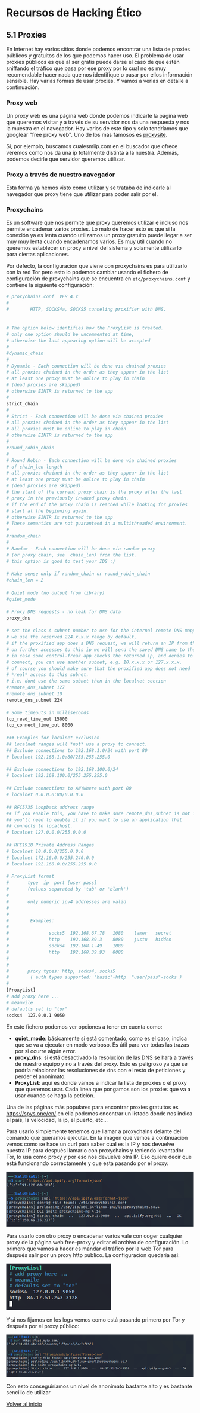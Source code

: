 # Recursos de Hacking Ético

## 5.1 Proxies

En Internet hay varios sitios donde podemos encontrar una lista de proxies públicos y gratuitos de los que podemos hacer uso. El problema de usar proxies públicos es que al ser gratis puede darse el caso de que estén sniffando el tráfico que pasa por ese proxy por lo cual no es muy recomendable hacer nada que nos identifique o pasar por ellos información sensible.
Hay varias formas de usar proxies. Y vamos a verlas en detalle a continuación.

### Proxy web

Un proxy web es una página web donde podemos indicarle la página web que queremos visitar y a través de su servidor nos da una respuesta y nos la muestra en el navegador. Hay varios de este tipo y solo tendríamos que googlear "free proxy web". Uno de los más famosos es [proxysite](https://www.proxysite.com/).

Si, por ejemplo, buscamos cualesmiip.com en el buscador que ofrece veremos como nos da una ip totalmente distinta a la nuestra. Además, podemos decirle que servidor queremos utilizar.

### Proxy a través de nuestro navegador

Esta forma ya hemos visto como utilizar y se trataba de indicarle al navegador que proxy tiene que utilizar para poder salir por el.

### Proxychains

Es un software que nos permite que proxy queremos utilizar e incluso nos permite encadenar varios proxies. Lo malo de hacer esto es que si la conexión ya es lenta cuando utilizamos un proxy gratuito puede llegar a ser muy muy lenta cuando encadenamos varios. Es muy útil cuando no queremos establecer un proxy a nivel del sistema y solamente utilizarlo para ciertas aplicaciones.

Por defecto, la configuración que viene con proxychains es para utilizarlo con la red Tor pero esto lo podemos cambiar usando el fichero de configuración de proxychains que se encuentra en `etc/proxychains.conf` y contiene la siguiente configuración:

```sh
# proxychains.conf  VER 4.x
#
#        HTTP, SOCKS4a, SOCKS5 tunneling proxifier with DNS.


# The option below identifies how the ProxyList is treated.
# only one option should be uncommented at time,
# otherwise the last appearing option will be accepted
#
#dynamic_chain
#
# Dynamic - Each connection will be done via chained proxies
# all proxies chained in the order as they appear in the list
# at least one proxy must be online to play in chain
# (dead proxies are skipped)
# otherwise EINTR is returned to the app
#
strict_chain
#
# Strict - Each connection will be done via chained proxies
# all proxies chained in the order as they appear in the list
# all proxies must be online to play in chain
# otherwise EINTR is returned to the app
#
#round_robin_chain
#
# Round Robin - Each connection will be done via chained proxies
# of chain_len length
# all proxies chained in the order as they appear in the list
# at least one proxy must be online to play in chain
# (dead proxies are skipped).
# the start of the current proxy chain is the proxy after the last
# proxy in the previously invoked proxy chain.
# if the end of the proxy chain is reached while looking for proxies
# start at the beginning again.
# otherwise EINTR is returned to the app
# These semantics are not guaranteed in a multithreaded environment.
#
#random_chain
#
# Random - Each connection will be done via random proxy
# (or proxy chain, see  chain_len) from the list.
# this option is good to test your IDS :)

# Make sense only if random_chain or round_robin_chain
#chain_len = 2

# Quiet mode (no output from library)
#quiet_mode

# Proxy DNS requests - no leak for DNS data
proxy_dns

# set the class A subnet number to use for the internal remote DNS mapping
# we use the reserved 224.x.x.x range by default,
# if the proxified app does a DNS request, we will return an IP from that range.
# on further accesses to this ip we will send the saved DNS name to the proxy.
# in case some control-freak app checks the returned ip, and denies to
# connect, you can use another subnet, e.g. 10.x.x.x or 127.x.x.x.
# of course you should make sure that the proxified app does not need
# *real* access to this subnet.
# i.e. dont use the same subnet then in the localnet section
#remote_dns_subnet 127
#remote_dns_subnet 10
remote_dns_subnet 224

# Some timeouts in milliseconds
tcp_read_time_out 15000
tcp_connect_time_out 8000

### Examples for localnet exclusion
## localnet ranges will *not* use a proxy to connect.
## Exclude connections to 192.168.1.0/24 with port 80
# localnet 192.168.1.0:80/255.255.255.0

## Exclude connections to 192.168.100.0/24
# localnet 192.168.100.0/255.255.255.0

## Exclude connections to ANYwhere with port 80
# localnet 0.0.0.0:80/0.0.0.0

## RFC5735 Loopback address range
## if you enable this, you have to make sure remote_dns_subnet is not 127
## you'll need to enable it if you want to use an application that
## connects to localhost.
# localnet 127.0.0.0/255.0.0.0

## RFC1918 Private Address Ranges
# localnet 10.0.0.0/255.0.0.0
# localnet 172.16.0.0/255.240.0.0
# localnet 192.168.0.0/255.255.0.0

# ProxyList format
#       type  ip  port [user pass]
#       (values separated by 'tab' or 'blank')
#
#       only numeric ipv4 addresses are valid
#
#
#        Examples:
#
#               socks5  192.168.67.78   1080    lamer   secret
#               http    192.168.89.3    8080    justu   hidden
#               socks4  192.168.1.49    1080
#               http    192.168.39.93   8080
#
#
#       proxy types: http, socks4, socks5
#        ( auth types supported: "basic"-http  "user/pass"-socks )
#
[ProxyList]
# add proxy here ...
# meanwile
# defaults set to "tor"
socks4  127.0.0.1 9050
```

En este fichero podemos ver opciones a tener en cuenta como:

* **quiet_mode**: básicamente si está comentado, como es el caso, indica que se va a ejecutar en modo verboso. Es útil para ver todas las trazas por si ocurre algún error.
* **proxy_dns**: si está desactivado la resolución de las DNS se hará a través de nuestro equipo y no a través del proxy. Esto es peligroso ya que se podría relacionar las resoluciones de dns con el resto de peticiones y perder el anonimato.
* **ProxyList**: aquí es donde vamos a indicar la lista de proxies o el proxy que queremos usar. Cada línea que pongamos son los proxies que va a usar cuando se haga la petición.

Una de las páginas más populares para encontrar proxies gratuitos es https://spys.one/en/ en ella podemos encontrar un listado donde nos indica el país, la velocidad, la ip, el puerto, etc...

Para usarlo simplemente tenemos que llamar a proxychains delante del comando que queramos ejecutar. En la imagen que vemos a continuación vemos como se hace un curl para saber cual es la IP y nos devuelve nuestra IP para después llamarlo con proxychains y teniendo levantador Tor, lo usa como proxy y por eso nos devuelve otra IP. Eso quiere decir que está funcionando correctamente y que está pasando por el proxy:

![proxyChainsUse](./../../img/proxychainsUse.png)

Para usarlo con otro proxy o encadenar varios vale con coger cualquier proxy de la página web free-proxy y editar el archivo de configuración. Lo primero que vamos a hacer es mandar el tráfico por la web Tor para después salir por un proxy http público. La configuración quedaría así:

![proxyChainsUse](./../../img/proxyChainsConf.png)

Y si nos fijamos en los logs vemos como está pasando primero por Tor y después por el proxy público:

![proxyChainsUse](./../../img/proxyChainTorPublic.png)

Con esto conseguiríamos un nivel de anonimato bastante alto y es bastante sencillo de utilizar

[Volver al inicio](./../../README.md)

